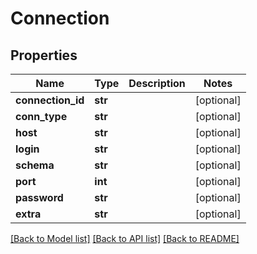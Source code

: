 <!--
 Licensed to the Apache Software Foundation (ASF) under one
 or more contributor license agreements.  See the NOTICE file
 distributed with this work for additional information
 regarding copyright ownership.  The ASF licenses this file
 to you under the Apache License, Version 2.0 (the
 "License"); you may not use this file except in compliance
 with the License.  You may obtain a copy of the License at

   http://www.apache.org/licenses/LICENSE-2.0

 Unless required by applicable law or agreed to in writing,
 software distributed under the License is distributed on an
 "AS IS" BASIS, WITHOUT WARRANTIES OR CONDITIONS OF ANY
 KIND, either express or implied.  See the License for the
 specific language governing permissions and limitations
 under the License.
 -->

# Connection

## Properties
Name | Type | Description | Notes
------------ | ------------- | ------------- | -------------
**connection_id** | **str** |  | [optional] 
**conn_type** | **str** |  | [optional] 
**host** | **str** |  | [optional] 
**login** | **str** |  | [optional] 
**schema** | **str** |  | [optional] 
**port** | **int** |  | [optional] 
**password** | **str** |  | [optional] 
**extra** | **str** |  | [optional] 

[[Back to Model list]](../README.md#documentation-for-models) [[Back to API list]](../README.md#documentation-for-api-endpoints) [[Back to README]](../README.md)



